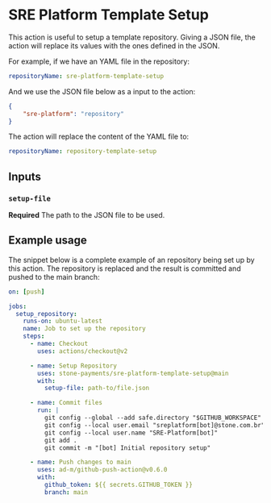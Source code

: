 # SRE Platform Template Setup

This action is useful to setup a template repository. Giving a JSON file, the action will replace its values with the ones defined in the JSON.

For example, if we have an YAML file in the repository:

```yaml
repositoryName: sre-platform-template-setup
```

And we use the JSON file below as a input to the action:

```json
{
    "sre-platform": "repository"
}
```

The action will replace the content of the YAML file to:

```yaml
repositoryName: repository-template-setup
```

## Inputs

### `setup-file`

**Required** The path to the JSON file to be used.

## Example usage

The snippet below is a complete example of an repository being set up by this action. The repository is replaced and the result is committed and pushed to the main branch:

```yaml
on: [push]

jobs:
  setup_repository:
    runs-on: ubuntu-latest
    name: Job to set up the repository
    steps:
      - name: Checkout
        uses: actions/checkout@v2

      - name: Setup Repository
        uses: stone-payments/sre-platform-template-setup@main
        with:
          setup-file: path-to/file.json

      - name: Commit files
        run: |
          git config --global --add safe.directory "$GITHUB_WORKSPACE"
          git config --local user.email "sreplatform[bot]@stone.com.br"
          git config --local user.name "SRE-Platform[bot]"
          git add .
          git commit -m "[bot] Initial repository setup"

      - name: Push changes to main
        uses: ad-m/github-push-action@v0.6.0
        with:
          github_token: ${{ secrets.GITHUB_TOKEN }}
          branch: main
```
